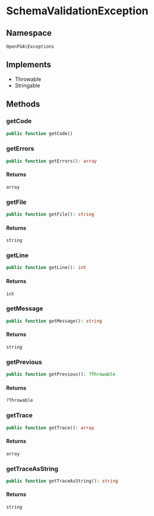 # SchemaValidationException


## Namespace
`OpenFGA\Exceptions`

## Implements
* Throwable
* Stringable

## Methods
### getCode


```php
public function getCode()
```




### getErrors


```php
public function getErrors(): array
```



#### Returns
`array` 

### getFile


```php
public function getFile(): string
```



#### Returns
`string` 

### getLine


```php
public function getLine(): int
```



#### Returns
`int` 

### getMessage


```php
public function getMessage(): string
```



#### Returns
`string` 

### getPrevious


```php
public function getPrevious(): ?Throwable
```



#### Returns
`?Throwable` 

### getTrace


```php
public function getTrace(): array
```



#### Returns
`array` 

### getTraceAsString


```php
public function getTraceAsString(): string
```



#### Returns
`string` 

